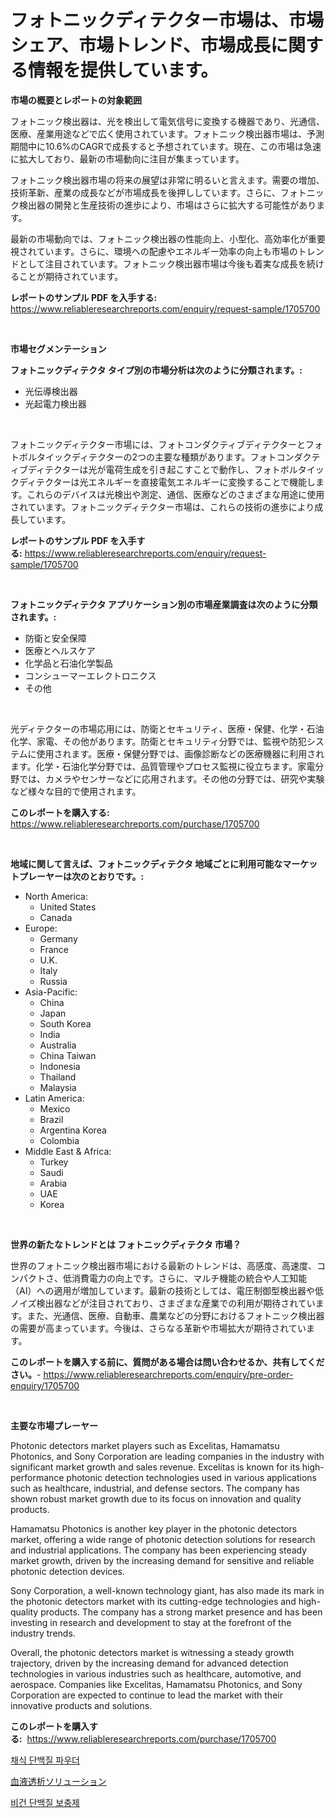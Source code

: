 <p><h1>フォトニックディテクター市場は、市場シェア、市場トレンド、市場成長に関する情報を提供しています。</h1></p><p><strong>市場の概要とレポートの対象範囲</strong></p>
<p><p>フォトニック検出器は、光を検出して電気信号に変換する機器であり、光通信、医療、産業用途などで広く使用されています。フォトニック検出器市場は、予測期間中に10.6%のCAGRで成長すると予想されています。現在、この市場は急速に拡大しており、最新の市場動向に注目が集まっています。</p><p>フォトニック検出器市場の将来の展望は非常に明るいと言えます。需要の増加、技術革新、産業の成長などが市場成長を後押ししています。さらに、フォトニック検出器の開発と生産技術の進歩により、市場はさらに拡大する可能性があります。</p><p>最新の市場動向では、フォトニック検出器の性能向上、小型化、高効率化が重要視されています。さらに、環境への配慮やエネルギー効率の向上も市場のトレンドとして注目されています。フォトニック検出器市場は今後も着実な成長を続けることが期待されています。</p></p>
<p><strong>レポートのサンプル PDF を入手する:</strong> <a href="https://www.reliableresearchreports.com/enquiry/request-sample/1705700">https://www.reliableresearchreports.com/enquiry/request-sample/1705700</a></p>
<p>&nbsp;</p>
<p><strong>市場セグメンテーション</strong></p>
<p><strong>フォトニックディテクタ タイプ別の市場分析は次のように分類されます。:</strong></p>
<p><ul><li>光伝導検出器</li><li>光起電力検出器</li></ul></p>
<p>&nbsp;</p>
<p><p>フォトニックディテクター市場には、フォトコンダクティブディテクターとフォトボルタイックディテクターの2つの主要な種類があります。フォトコンダクティブディテクターは光が電荷生成を引き起こすことで動作し、フォトボルタイックディテクターは光エネルギーを直接電気エネルギーに変換することで機能します。これらのデバイスは光検出や測定、通信、医療などのさまざまな用途に使用されています。フォトニックディテクター市場は、これらの技術の進歩により成長しています。</p></p>
<p><strong>レポートのサンプル PDF を入手する:</strong>&nbsp;<a href="https://www.reliableresearchreports.com/enquiry/request-sample/1705700">https://www.reliableresearchreports.com/enquiry/request-sample/1705700</a></p>
<p>&nbsp;</p>
<p><strong> フォトニックディテクタ アプリケーション別の市場産業調査は次のように分類されます。:</strong></p>
<p><ul><li>防衛と安全保障</li><li>医療とヘルスケア</li><li>化学品と石油化学製品</li><li>コンシューマーエレクトロニクス</li><li>その他</li></ul></p>
<p>&nbsp;</p>
<p><p>光ディテクターの市場応用には、防衛とセキュリティ、医療・保健、化学・石油化学、家電、その他があります。防衛とセキュリティ分野では、監視や防犯システムに使用されます。医療・保健分野では、画像診断などの医療機器に利用されます。化学・石油化学分野では、品質管理やプロセス監視に役立ちます。家電分野では、カメラやセンサーなどに応用されます。その他の分野では、研究や実験など様々な目的で使用されます。</p></p>
<p><strong>このレポートを購入する:</strong>&nbsp; <a href="https://www.reliableresearchreports.com/purchase/1705700">https://www.reliableresearchreports.com/purchase/1705700</a></p>
<p>&nbsp;</p>
<p><strong>地域に関して言えば、フォトニックディテクタ 地域ごとに利用可能なマーケットプレーヤーは次のとおりです。:</strong></p>
<p><ul>
    <li>
        North America:
        <ul>
            <li>United States</li>
            <li>Canada</li>
        </ul>
    </li>
    <li>
        Europe:
        <ul>
            <li>Germany</li>
            <li>France</li>
            <li>U.K.</li>
            <li>Italy</li>
            <li>Russia</li>
        </ul>
    </li>
    <li>
        Asia-Pacific:
        <ul>
            <li>China</li>
            <li>Japan</li>
            <li>South Korea</li>
            <li>India</li>
            <li>Australia</li>
            <li>China Taiwan</li>
            <li>Indonesia</li>
            <li>Thailand</li>
            <li>Malaysia</li>
        </ul>
    </li>
    <li>
        Latin America:
        <ul>
            <li>Mexico</li>
            <li>Brazil</li>
            <li>Argentina Korea</li>
            <li>Colombia</li>
        </ul>
    </li>
    <li>
        Middle East & Africa:
        <ul>
            <li>Turkey</li>
            <li>Saudi</li>
            <li>Arabia</li>
            <li>UAE</li>
            <li>Korea</li>
        </ul>
    </li>
    </ul></p>
<p>&nbsp;</p>
<p><strong>世界の新たなトレンドとは フォトニックディテクタ 市場？</strong></p>
<p><p>世界のフォトニック検出器市場における最新のトレンドは、高感度、高速度、コンパクトさ、低消費電力の向上です。さらに、マルチ機能の統合や人工知能（AI）への適用が増加しています。最新の技術としては、電圧制御型検出器や低ノイズ検出器などが注目されており、さまざまな産業での利用が期待されています。また、光通信、医療、自動車、農業などの分野におけるフォトニック検出器の需要が高まっています。今後は、さらなる革新や市場拡大が期待されています。</p></p>
<p><strong>このレポートを購入する前に、質問がある場合は問い合わせるか、共有してください。</strong>- <a href="https://www.reliableresearchreports.com/enquiry/pre-order-enquiry/1705700">https://www.reliableresearchreports.com/enquiry/pre-order-enquiry/1705700</a></p>
<p>&nbsp;</p>
<p><strong>主要な市場プレーヤー</strong></p>
<p><p>Photonic detectors market players such as Excelitas, Hamamatsu Photonics, and Sony Corporation are leading companies in the industry with significant market growth and sales revenue. Excelitas is known for its high-performance photonic detection technologies used in various applications such as healthcare, industrial, and defense sectors. The company has shown robust market growth due to its focus on innovation and quality products.</p><p>Hamamatsu Photonics is another key player in the photonic detectors market, offering a wide range of photonic detection solutions for research and industrial applications. The company has been experiencing steady market growth, driven by the increasing demand for sensitive and reliable photonic detection devices.</p><p>Sony Corporation, a well-known technology giant, has also made its mark in the photonic detectors market with its cutting-edge technologies and high-quality products. The company has a strong market presence and has been investing in research and development to stay at the forefront of the industry trends.</p><p>Overall, the photonic detectors market is witnessing a steady growth trajectory, driven by the increasing demand for advanced detection technologies in various industries such as healthcare, automotive, and aerospace. Companies like Excelitas, Hamamatsu Photonics, and Sony Corporation are expected to continue to lead the market with their innovative products and solutions.</p></p>
<p><strong>このレポートを購入する:</strong>&nbsp;&nbsp;<a href="https://www.reliableresearchreports.com/purchase/1705700">https://www.reliableresearchreports.com/purchase/1705700</a></p>
<p><p><a href="https://github.com/vskv4779xr1/Market-Research-Report-List-1/blob/main/55399167028.md">채식 단백질 파우더</a></p><p><a href="https://medium.com/@melliestracke2023/%E4%BA%BA%E5%B7%A5%E9%80%8F%E6%9E%90%E6%BA%B6%E6%B6%B2%E5%B8%82%E5%A0%B4%E3%81%AE%E8%A6%8F%E6%A8%A1-cagr-%E3%83%88%E3%83%AC%E3%83%B3%E3%83%89-2024%E5%B9%B4-2030%E5%B9%B4-4094e8e2fe8e">血液透析ソリューション</a></p><p><a href="https://github.com/xvz497517413/Market-Research-Report-List-1/blob/main/85150077027.md">비건 단백질 보충제</a></p></p>